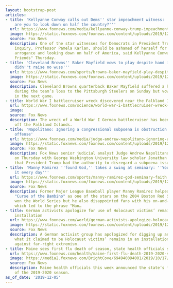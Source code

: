 ```yaml
---
layout: bootstrap-post
articles:
- title: 'Kellyanne Conway calls out Dems'' star impeachment witness: ''Who the hell
    are you to look down on half the country?'''
  url: https://www.foxnews.com/media/kellyanne-conway-trump-impeachment-witness
  image: https://static.foxnews.com/foxnews.com/content/uploads/2019/12/848b46c4.jpeg
  source: Fox News
  description: One of the star witnesses for Democrats in President Trump's impeachment
    inquiry, Professor Pamela Karlan, should be ashamed of herself for showing such
    arrogance and looking down on half of America, said Kellyanne Conway on "Fox &
    Friends" Thursday.
- title: 'Cleveland Browns'' Baker Mayfield vows to play despite hand injury: ''Mama
    didn''t raise no wuss'''
  url: https://www.foxnews.com/sports/browns-baker-mayfield-play-despite-hand-injury
  image: https://static.foxnews.com/foxnews.com/content/uploads/2019/12/Baker-Mayfield2.jpg
  source: Fox News
  description: Cleveland Browns quarterback Baker Mayfield suffered a hand injury
    during the team’s loss to the Pittsburgh Steelers on Sunday but vowed to play
    in the next game.
- title: World War I battlecruiser wreck discovered near the Falkland Islands
  url: https://www.foxnews.com/science/world-war-i-battlecruiser-wreck-discovered-falkland-islands
  image: 
  source: Fox News
  description: The wreck of a World War I German battlecruiser has been discovered
    off the Falkland Islands.
- title: 'Napolitano: Ignoring a congressional subpoena is obstruction and an impeachable
    offense'
  url: https://www.foxnews.com/media/judge-andrew-napolitano-ignoring-a-subpoena-is-obstruction-and-an-impeachable-offense
  image: https://static.foxnews.com/foxnews.com/content/uploads/2019/12/Screen-Shot-2019-12-05-at-8.41.40-AM.png
  source: Fox News
  description: Fox News senior judicial analyst Judge Andrew Napolitano disagreed
    on Thursday with George Washington University law scholar Jonathan Turley’s argument
    that President Trump had the authority to disregard a subpoena issued by Congress.
- title: 'Manny Ramirez ''found God,'' takes a swing at seminary: ''You got to hit
    it every day'''
  url: https://www.foxnews.com/sports/manny-ramirez-god-seminary-faith
  image: https://static.foxnews.com/foxnews.com/content/uploads/2019/12/Manny-Ramirez-Getty.jpg
  source: Fox News
  description: Former Major League Baseball player Manny Ramirez helped break the
    "Curse of the Bambino" as one of the stars on the 2004 Boston Red Sox team that
    won the World Series but he also disappointed fans with his on-and-off-field antics
    which led to the phrase "Man…
- title: German activists apologize for use of Holocaust victims’ remains in anti-Nazi
    installation
  url: https://www.foxnews.com/world/german-activists-apologize-holocaust-remains-anti-nazi
  image: https://static.foxnews.com/foxnews.com/content/uploads/2019/12/ZPS-holocaust-display-1.jpg
  source: Fox News
  description: A German activist group has apologized for digging up and displaying
    what it claimed to be Holocaust victims’ remains in an installation meant to fight
    against far-right extremism.
- title: Maine sees first flu death of season, state health officials say
  url: https://www.foxnews.com/health/maine-first-flu-death-2019-2020-season
  image: https://media2.foxnews.com/BrightCove/694940094001/2019/10/17/694940094001_6095666100001_6095663710001-vs.jpg
  source: Fox News
  description: Maine health officials this week announced the state’s first flu death
    of the 2019-2020 season.
as_of_date: '2019-12-05'
---
```


